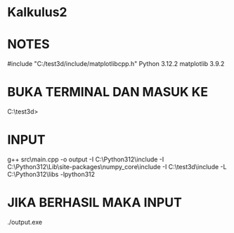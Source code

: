 # Kalkulus2

# NOTES
#include "C:/test3d/include/matplotlibcpp.h"
Python 3.12.2
matplotlib  3.9.2

# BUKA TERMINAL DAN MASUK KE
C:\test3d>

# INPUT 
g++ src\main.cpp -o output -I C:\Python312\include -I C:\Python312\Lib\site-packages\numpy\_core\include -I C:\test3d\include -L C:\Python312\libs -lpython312

# JIKA BERHASIL MAKA INPUT
./output.exe
